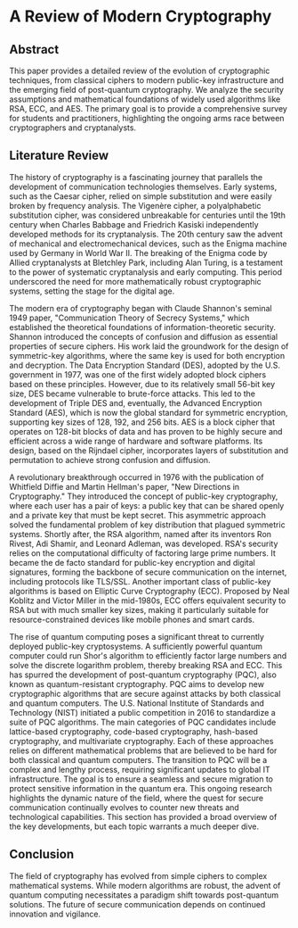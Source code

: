 # A Review of Modern Cryptography

## Abstract
This paper provides a detailed review of the evolution of cryptographic techniques, from classical ciphers to modern public-key infrastructure and the emerging field of post-quantum cryptography. We analyze the security assumptions and mathematical foundations of widely used algorithms like RSA, ECC, and AES. The primary goal is to provide a comprehensive survey for students and practitioners, highlighting the ongoing arms race between cryptographers and cryptanalysts.

## Literature Review
The history of cryptography is a fascinating journey that parallels the development of communication technologies themselves. Early systems, such as the Caesar cipher, relied on simple substitution and were easily broken by frequency analysis. The Vigenère cipher, a polyalphabetic substitution cipher, was considered unbreakable for centuries until the 19th century when Charles Babbage and Friedrich Kasiski independently developed methods for its cryptanalysis. The 20th century saw the advent of mechanical and electromechanical devices, such as the Enigma machine used by Germany in World War II. The breaking of the Enigma code by Allied cryptanalysts at Bletchley Park, including Alan Turing, is a testament to the power of systematic cryptanalysis and early computing. This period underscored the need for more mathematically robust cryptographic systems, setting the stage for the digital age.

The modern era of cryptography began with Claude Shannon's seminal 1949 paper, "Communication Theory of Secrecy Systems," which established the theoretical foundations of information-theoretic security. Shannon introduced the concepts of confusion and diffusion as essential properties of secure ciphers. His work laid the groundwork for the design of symmetric-key algorithms, where the same key is used for both encryption and decryption. The Data Encryption Standard (DES), adopted by the U.S. government in 1977, was one of the first widely adopted block ciphers based on these principles. However, due to its relatively small 56-bit key size, DES became vulnerable to brute-force attacks. This led to the development of Triple DES and, eventually, the Advanced Encryption Standard (AES), which is now the global standard for symmetric encryption, supporting key sizes of 128, 192, and 256 bits. AES is a block cipher that operates on 128-bit blocks of data and has proven to be highly secure and efficient across a wide range of hardware and software platforms. Its design, based on the Rijndael cipher, incorporates layers of substitution and permutation to achieve strong confusion and diffusion.

A revolutionary breakthrough occurred in 1976 with the publication of Whitfield Diffie and Martin Hellman's paper, "New Directions in Cryptography." They introduced the concept of public-key cryptography, where each user has a pair of keys: a public key that can be shared openly and a private key that must be kept secret. This asymmetric approach solved the fundamental problem of key distribution that plagued symmetric systems. Shortly after, the RSA algorithm, named after its inventors Ron Rivest, Adi Shamir, and Leonard Adleman, was developed. RSA's security relies on the computational difficulty of factoring large prime numbers. It became the de facto standard for public-key encryption and digital signatures, forming the backbone of secure communication on the internet, including protocols like TLS/SSL. Another important class of public-key algorithms is based on Elliptic Curve Cryptography (ECC). Proposed by Neal Koblitz and Victor Miller in the mid-1980s, ECC offers equivalent security to RSA but with much smaller key sizes, making it particularly suitable for resource-constrained devices like mobile phones and smart cards.

The rise of quantum computing poses a significant threat to currently deployed public-key cryptosystems. A sufficiently powerful quantum computer could run Shor's algorithm to efficiently factor large numbers and solve the discrete logarithm problem, thereby breaking RSA and ECC. This has spurred the development of post-quantum cryptography (PQC), also known as quantum-resistant cryptography. PQC aims to develop new cryptographic algorithms that are secure against attacks by both classical and quantum computers. The U.S. National Institute of Standards and Technology (NIST) initiated a public competition in 2016 to standardize a suite of PQC algorithms. The main categories of PQC candidates include lattice-based cryptography, code-based cryptography, hash-based cryptography, and multivariate cryptography. Each of these approaches relies on different mathematical problems that are believed to be hard for both classical and quantum computers. The transition to PQC will be a complex and lengthy process, requiring significant updates to global IT infrastructure. The goal is to ensure a seamless and secure migration to protect sensitive information in the quantum era. This ongoing research highlights the dynamic nature of the field, where the quest for secure communication continually evolves to counter new threats and technological capabilities. This section has provided a broad overview of the key developments, but each topic warrants a much deeper dive.

## Conclusion
The field of cryptography has evolved from simple ciphers to complex mathematical systems. While modern algorithms are robust, the advent of quantum computing necessitates a paradigm shift towards post-quantum solutions. The future of secure communication depends on continued innovation and vigilance.
